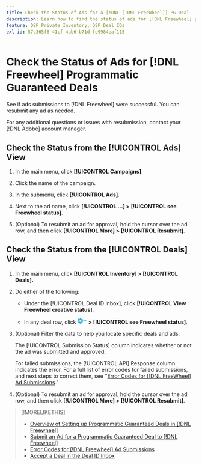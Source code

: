 ```yaml
---
title: Check the Status of Ads for a [!DNL [!DNL FreeWheel]] PG Deal
description: Learn how to find the status of ads for [!DNL Freewheel] programmatic guaranteed deals.
feature: DSP Private Inventory, DSP Deal IDs
exl-id: 57c365f6-41cf-4ab6-b71d-fe9984eaf115
---
```

# Check the Status of Ads for [!DNL Freewheel] Programmatic Guaranteed Deals

See if ads submissions to [!DNL Freewheel] were successful. You can resubmit any ad as needed.

For any additional questions or issues with resubmission, contact your [!DNL Adobe] account manager.

## Check the Status from the [!UICONTROL Ads] View

1. In the main menu, click **[!UICONTROL Campaigns]**.

1. Click the name of the campaign.

1. In the submenu, click **[!UICONTROL Ads]**.

1. Next to the ad name, click  **[!UICONTROL ...] > [!UICONTROL see Freewheel status]**.

1. (Optional) To resubmit an ad for approval, hold the cursor over the ad row, and then click **[!UICONTROL More] > [!UICONTROL Resubmit]**.

## Check the Status from the [!UICONTROL Deals] View

1. In the main menu, click **[!UICONTROL Inventory] > [!UICONTROL Deals].**

1. Do either of the following:

   * Under the [!UICONTROL Deal ID inbox], click **[!UICONTROL View Freewheel creative status]**.
  
   * In any deal row, click ![Options menu](/help/dsp/assets/options-menu.png) **> [!UICONTROL see Freewheel status]**.

1. (Optional) Filter the data to help you locate specific deals and ads.

   The [!UICONTROL Submission Status] column indicates whether or not the ad was submitted and approved.
   
   For failed submissions, the [!UICONTROL API] Response column indicates the error. For a full list of error codes for failed submissions, and next steps to correct them, see "[Error Codes for [!DNL FreeWheel] Ad Submissions](freewheel-error-codes.md)."

1. (Optional) To resubmit an ad for approval, hold the cursor over the ad row, and then click **[!UICONTROL More] > [!UICONTROL Resubmit]**.

>[!MORELIKETHIS]
>
>* [Overview of Setting up Programmatic Guaranteed Deals in [!DNL Freewheel]](freewheel-overview.md)
>* [Submit an Ad for a Programmatic Guaranteed Deal to [!DNL Freewheel]](freewheel-submit.md)
>* [Error Codes for [!DNL Freewheel] Ad Submissions](freewheel-error-codes.md)
>* [Accept a Deal in the Deal ID Inbox](deal-id-inbox-accept.md)
